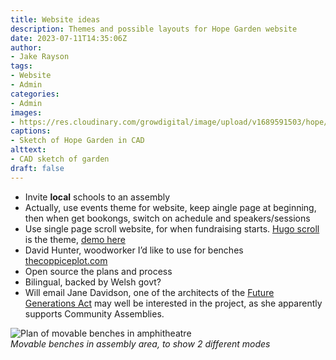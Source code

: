 ```yaml
---
title: Website ideas
description: Themes and possible layouts for Hope Garden website
date: 2023-07-11T14:35:06Z
author:
- Jake Rayson
tags: 
- Website
- Admin
categories:
- Admin
images: 
- https://res.cloudinary.com/growdigital/image/upload/v1689591503/hope/cad-sketch-230717.png
captions:
- Sketch of Hope Garden in CAD
alttext:
- CAD sketch of garden
draft: false
---
```


* Invite **local** schools to an assembly
* Actually, use events theme for website, keep aingle page at beginning, then when get bookongs, switch on achedule and speakers/sessions
* Use single page scroll website, for when fundraising starts. [Hugo scroll](https://themes.gohugo.io/themes/hugo-scroll/) is the theme, [demo here](https://zjedi.github.io/hugo-scroll/)
* David Hunter, woodworker I’d like to use for benches [thecoppiceplot.com](https://thecoppiceplot.com/about/)
* Open source the plans and process
* Bilingual, backed by Welsh govt?
* Will email Jane Davidson, one of the architects of the [Future Generations Act](https://www.futuregenerations.wales/about-us/future-generations-act/) may well be interested in the project, as she apparently supports Community Assemblies.

![Plan of movable benches in amphitheatre](https://res.cloudinary.com/growdigital/image/upload/v1689077853/hope/benches-sketch-230712.jpg)  
_Movable benches in assembly area, to show 2 different modes_
